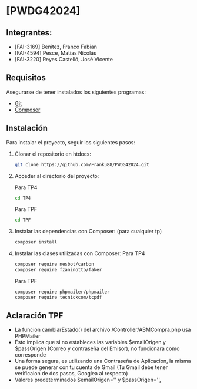 # [PWDG42024]

## Integrantes:
- [FAI-3169] Benitez, Franco Fabian
- [FAI-4594] Pesce, Matías Nicolás
- [FAI-3220] Reyes Castelló, José Vicente



## Requisitos

Asegurarse de tener instalados los siguientes programas:
- [Git](https://git-scm.com/downloads)
- [Composer](https://getcomposer.org/download/)

## Instalación

Para instalar el proyecto, seguir los siguientes pasos:

1. Clonar el repositorio en htdocs:

    ```bash
    git clone https://github.com/Franku88/PWDG42024.git
    ```

2. Acceder al directorio del proyecto: 

    Para TP4
    ```bash
    cd TP4
    ```

    Para TPF
    ```bash
    cd TPF
    ```

3. Instalar las dependencias con Composer: (para cualquier tp)

    ```bash
    composer install
    ```
    
4. Instalar las clases utilizadas con Composer:
    Para TP4
    ```bash
    composer require nesbot/carbon    
    composer require fzaninotto/faker
    ```    

    Para TPF
    ```bash
    composer require phpmailer/phpmailer
    composer require tecnickcom/tcpdf
    ```
    

## Aclaración TPF
- La funcion cambiarEstado() del archivo /Controller/ABMCompra.php usa PHPMailer
- Esto implica que si no estableces las variables $emailOrigen y $passOrigen (Correo y contraseña del Emisor), no funcionara como corresponde
- Una forma segura, es utilizando una Contraseña de Aplicacion, la misma se puede generar con tu cuenta de Gmail (Tu Gmail debe tener verificaion de dos pasos, Googlea al respecto)
- Valores predeterminados $emailOrigen='' y $passOrigen='',
